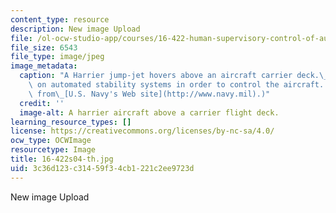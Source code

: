 ```yaml
---
content_type: resource
description: New image Upload
file: /ol-ocw-studio-app/courses/16-422-human-supervisory-control-of-automated-systems-spring-2004/3c36d123c31459f34cb1221c2ee9723d_16-422s04-th.jpg
file_size: 6543
file_type: image/jpeg
image_metadata:
  caption: "A Harrier jump-jet hovers above an aircraft carrier deck.\_Its pilot relies\
    \ on automated stability systems in order to control the aircraft. (Image is taken\
    \ from\_[U.S. Navy's Web site](http://www.navy.mil).)"
  credit: ''
  image-alt: A harrier aircraft above a carrier flight deck.
learning_resource_types: []
license: https://creativecommons.org/licenses/by-nc-sa/4.0/
ocw_type: OCWImage
resourcetype: Image
title: 16-422s04-th.jpg
uid: 3c36d123-c314-59f3-4cb1-221c2ee9723d
---
```

New image Upload